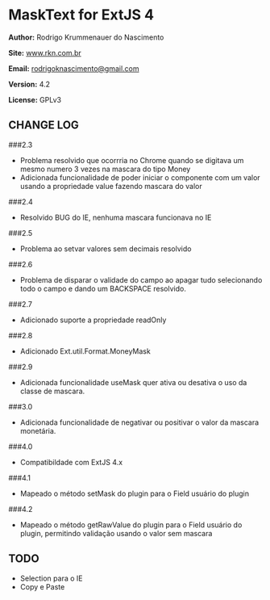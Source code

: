 MaskText for ExtJS 4
====================

**Author:** Rodrigo Krummenauer do Nascimento

**Site:** www.rkn.com.br

**Email:** rodrigoknascimento@gmail.com

**Version:** 4.2

**License:** GPLv3


CHANGE LOG
----------
###2.3

- Problema resolvido que ocorrria no Chrome quando se digitava um mesmo numero 3 vezes na mascara do tipo Money
- Adicionada funcionalidade de poder iniciar o componente com um valor usando a propriedade value fazendo mascara do valor

###2.4

  - Resolvido BUG do IE, nenhuma mascara funcionava no IE

###2.5

  - Problema ao setvar valores sem decimais resolvido

###2.6

  - Problema de disparar o validade do campo ao apagar tudo selecionando todo o campo e dando um BACKSPACE resolvido.

###2.7

  - Adicionado suporte a propriedade readOnly

###2.8

  - Adicionado Ext.util.Format.MoneyMask

###2.9

  - Adicionada funcionalidade useMask quer ativa ou desativa o uso da classe de mascara.

###3.0

  - Adicionada funcionalidade de negativar ou positivar o valor da mascara monetária.

###4.0

  - Compatibildade com ExtJS 4.x 

###4.1

  - Mapeado o método setMask do plugin para o Field usuário do plugin

###4.2

  - Mapeado o método getRawValue do plugin para o Field usuário do plugin, permitindo validação usando o valor sem mascara


TODO
----

- Selection para o IE
- Copy e Paste